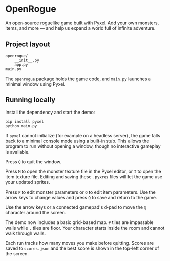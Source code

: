 # OpenRogue

An open-source roguelike game built with Pyxel. Add your own monsters, items, and more — and help us expand a world full of infinite adventure.

## Project layout

```
openrogue/
    __init__.py
    app.py
main.py
```

The `openrogue` package holds the game code, and `main.py` launches a minimal window using Pyxel.

## Running locally

Install the dependency and start the demo:

```bash
pip install pyxel
python main.py
```

If `pyxel` cannot initialize (for example on a headless server), the game falls
back to a minimal console mode using a built-in stub. This allows the program to
run without opening a window, though no interactive gameplay is available.

Press `Q` to quit the window.

Press `M` to open the monster texture file in the Pyxel editor, or `I` to open
the item texture file. Editing and saving these `.pyxres` files will let the
game use your updated sprites.

Press `P` to edit monster parameters or `O` to edit item parameters. Use the
arrow keys to change values and press `Q` to save and return to the game.

Use the arrow keys or a connected gamepad's d-pad to move the `@` character around the screen.

The demo now includes a basic grid-based map. `#` tiles are impassable walls while `.` tiles are floor. Your character starts inside the room and cannot walk through walls.

Each run tracks how many moves you make before quitting. Scores are saved to `scores.json` and the best score is shown in the top-left corner of the screen.
